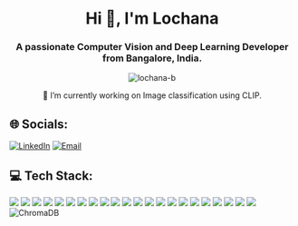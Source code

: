 <h1 align="center">Hi 👋, I'm Lochana</h1>
<h3 align="center">A passionate Computer Vision and Deep Learning Developer from Bangalore, India.</h3>

<p align="center">
  <img src="https://komarev.com/ghpvc/?username=lochana-b&label=Profile%20views&color=0e75b6&style=flat" alt="lochana-b" />
</p>

<p align="center">
🔭 I’m currently working on Image classification using CLIP.
</p>

## 🌐 Socials:

[![LinkedIn](https://img.shields.io/badge/LinkedIn-%230077B5.svg?&style=for-the-badge&logo=linkedin&logoColor=white)](https://www.linkedin.com/in/lochana-balivada/)
[![Email](https://img.shields.io/badge/Email-D14836?style=for-the-badge&logo=gmail&logoColor=white)](mailto:lochana22bcs59@iiitkottayam.ac.in)


## 💻 Tech Stack:

<p align="left">
  <img src="https://img.shields.io/badge/Python-3776AB.svg?style=for-the-badge&logo=python&logoColor=white"/>
  <img src="https://img.shields.io/badge/c-%2300599C.svg?style=for-the-badge&logo=c&logoColor=white"/>
  <img src="https://img.shields.io/badge/c++-%2300599C.svg?style=for-the-badge&logo=c%2B%2B&logoColor=white"/>
  <img src="https://img.shields.io/badge/Java-%23ED8B00.svg?style=for-the-badge&logo=java&logoColor=white"/>
  <img src="https://img.shields.io/badge/TensorFlow-FF6F00?style=for-the-badge&logo=tensorflow&logoColor=white" />
  <img src="https://img.shields.io/badge/CSS3-%231572B6.svg?style=for-the-badge&logo=css3&logoColor=white"/>
  <img src="https://img.shields.io/badge/JavaScript-F7DF1E.svg?style=for-the-badge&logo=javascript&logoColor=black"/>
  <img src="https://img.shields.io/badge/HTML5-E34F26.svg?style=for-the-badge&logo=html5&logoColor=white"/>
  <img src="https://img.shields.io/badge/R-276DC3.svg?style=for-the-badge&logo=r&logoColor=white"/>
  <img src="https://img.shields.io/badge/OpenCV-5C3EE8.svg?style=for-the-badge&logo=opencv&logoColor=white"/>
  <img src="https://img.shields.io/badge/MySQL-005C84?style=for-the-badge&logo=mysql&logoColor=white"/>
  <img src="https://img.shields.io/badge/Keras-D00000.svg?style=for-the-badge&logo=keras&logoColor=white"/>
  <img src="https://img.shields.io/badge/Matplotlib-11557C.svg?style=for-the-badge&logo=matplotlib&logoColor=white"/>
  <img src="https://img.shields.io/badge/NumPy-013243.svg?style=for-the-badge&logo=numpy&logoColor=white"/>
  <img src="https://img.shields.io/badge/Pandas-150458.svg?style=for-the-badge&logo=pandas&logoColor=white"/>
  <img src="https://img.shields.io/badge/PyTorch-EE4C2C.svg?style=for-the-badge&logo=pytorch&logoColor=white"/>
  <img src="https://img.shields.io/badge/scikit--learn-F7931E.svg?style=for-the-badge&logo=scikit-learn&logoColor=white"/>
  <img src="https://img.shields.io/badge/Git-F05032.svg?style=for-the-badge&logo=git&logoColor=white"/>
  <img src="https://img.shields.io/badge/Docker-2496ED.svg?style=for-the-badge&logo=docker&logoColor=white"/>
  <img src="https://img.shields.io/badge/MongoDB-47A248.svg?style=for-the-badge&logo=mongodb&logoColor=white"/>
  <img src="https://img.shields.io/badge/HuggingFace-FFD21F?style=for-the-badge&logo=huggingface&logoColor=black"/>
  <img src="https://img.shields.io/badge/LangChain-3A8FFF?style=for-the-badge&logo=python&logoColor=white"/>
  <img src="https://img.shields.io/badge/ChromaDB-9146FF?style=for-the-badge&logo=databricks&logoColor=white" alt="ChromaDB"/>
</p>


<!--
**lochana-b/lochana-b** is a ✨ _special_ ✨ repository because its `README.md` (this file) appears on your GitHub profile.

Here are some ideas to get you started:

- 🔭 I’m currently working on ...
- 🌱 I’m currently learning ...
- 👯 I’m looking to collaborate on ...
- 🤔 I’m looking for help with ...
- 💬 Ask me about ...
- 📫 How to reach me: ...
- 😄 Pronouns: ...
- ⚡ Fun fact: ...
-->
